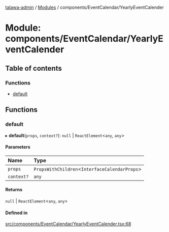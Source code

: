 [talawa-admin](../README.md) / [Modules](../modules.md) / components/EventCalendar/YearlyEventCalender

# Module: components/EventCalendar/YearlyEventCalender

## Table of contents

### Functions

- [default](components_EventCalendar_YearlyEventCalender.md#default)

## Functions

### default

▸ **default**(`props`, `context?`): ``null`` \| `ReactElement`\<`any`, `any`\>

#### Parameters

| Name | Type |
| :------ | :------ |
| `props` | `PropsWithChildren`\<`InterfaceCalendarProps`\> |
| `context?` | `any` |

#### Returns

``null`` \| `ReactElement`\<`any`, `any`\>

#### Defined in

[src/components/EventCalendar/YearlyEventCalender.tsx:68](https://github.com/vasujain275/talawa-admin/blob/b5dc326/src/components/EventCalendar/YearlyEventCalender.tsx#L68)
